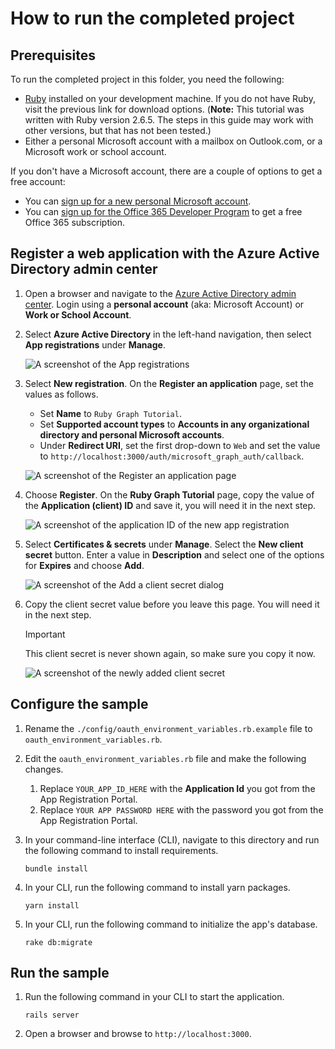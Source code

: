 # How to run the completed project

## Prerequisites

To run the completed project in this folder, you need the following:

- [Ruby](https://www.ruby-lang.org/en/downloads/) installed on your development machine. If you do not have Ruby, visit the previous link for download options. (**Note:** This tutorial was written with Ruby version 2.6.5. The steps in this guide may work with other versions, but that has not been tested.)
- Either a personal Microsoft account with a mailbox on Outlook.com, or a Microsoft work or school account.

If you don't have a Microsoft account, there are a couple of options to get a free account:

- You can [sign up for a new personal Microsoft account](https://signup.live.com/signup?wa=wsignin1.0&rpsnv=12&ct=1454618383&rver=6.4.6456.0&wp=MBI_SSL_SHARED&wreply=https://mail.live.com/default.aspx&id=64855&cbcxt=mai&bk=1454618383&uiflavor=web&uaid=b213a65b4fdc484382b6622b3ecaa547&mkt=E-US&lc=1033&lic=1).
- You can [sign up for the Office 365 Developer Program](https://developer.microsoft.com/office/dev-program) to get a free Office 365 subscription.

## Register a web application with the Azure Active Directory admin center

1. Open a browser and navigate to the [Azure Active Directory admin center](https://aad.portal.azure.com). Login using a **personal account** (aka: Microsoft Account) or **Work or School Account**.

1. Select **Azure Active Directory** in the left-hand navigation, then select **App registrations** under **Manage**.

    ![A screenshot of the App registrations ](/tutorial/images/aad-portal-app-registrations.png)

1. Select **New registration**. On the **Register an application** page, set the values as follows.

    - Set **Name** to `Ruby Graph Tutorial`.
    - Set **Supported account types** to **Accounts in any organizational directory and personal Microsoft accounts**.
    - Under **Redirect URI**, set the first drop-down to `Web` and set the value to `http://localhost:3000/auth/microsoft_graph_auth/callback`.

    ![A screenshot of the Register an application page](/tutorial/images/aad-register-an-app.png)

1. Choose **Register**. On the **Ruby Graph Tutorial** page, copy the value of the **Application (client) ID** and save it, you will need it in the next step.

    ![A screenshot of the application ID of the new app registration](/tutorial/images/aad-application-id.png)

1. Select **Certificates & secrets** under **Manage**. Select the **New client secret** button. Enter a value in **Description** and select one of the options for **Expires** and choose **Add**.

    ![A screenshot of the Add a client secret dialog](/tutorial/images/aad-new-client-secret.png)

1. Copy the client secret value before you leave this page. You will need it in the next step.

    > [!IMPORTANT]
    > This client secret is never shown again, so make sure you copy it now.

    ![A screenshot of the newly added client secret](/tutorial/images/aad-copy-client-secret.png)

## Configure the sample

1. Rename the `./config/oauth_environment_variables.rb.example` file to `oauth_environment_variables.rb`.
1. Edit the `oauth_environment_variables.rb` file and make the following changes.
    1. Replace `YOUR_APP_ID_HERE` with the **Application Id** you got from the App Registration Portal.
    1. Replace `YOUR APP PASSWORD HERE` with the password you got from the App Registration Portal.
1. In your command-line interface (CLI), navigate to this directory and run the following command to install requirements.

    ```Shell
    bundle install
    ```

1. In your CLI, run the following command to install yarn packages.

    ```Shell
    yarn install
    ```

1. In your CLI, run the following command to initialize the app's database.

    ```Shell
    rake db:migrate
    ```

## Run the sample

1. Run the following command in your CLI to start the application.

    ```Shell
    rails server
    ```

1. Open a browser and browse to `http://localhost:3000`.
